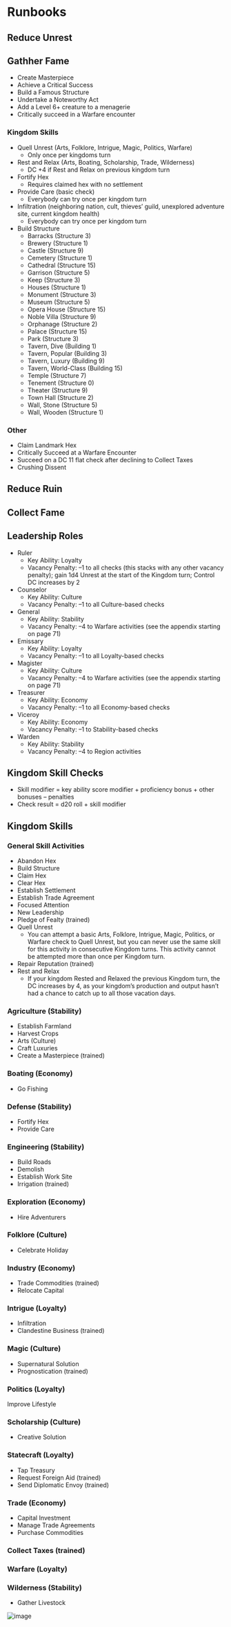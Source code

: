 # Runbooks

## Reduce Unrest

## Gathher Fame

- Create Masterpiece
- Achieve a Critical Success
- Build a Famous Structure
- Undertake a Noteworthy Act
- Add a Level 6+ creature to a menagerie
- Critically succeed in a Warfare encounter

### Kingdom Skills

- Quell Unrest (Arts, Folklore, Intrigue, Magic, Politics, Warfare)
  - Only once per kingdoms turn
- Rest and Relax (Arts, Boating, Scholarship, Trade, Wilderness)
  - DC +4  if Rest and Relax on previous kingdom turn
- Fortify Hex
  - Requires claimed hex with no settlement
- Provide Care (basic check)
  - Everybody can try once per kingdom turn
- Infiltration (neighboring nation, cult, thieves’ guild, unexplored adventure site, current kingdom health)
  - Everybody can try once per kingdom turn
- Build Structure
  - Barracks (Structure 3)
  - Brewery (Structure 1)
  - Castle (Structure 9)
  - Cemetery (Structure 1)
  - Cathedral (Structure 15)
  - Garrison (Structure 5)
  - Keep (Structure 3)
  - Houses (Structure 1)
  - Monument (Structure 3)
  - Museum (Structure 5)
  - Opera House (Structure 15)
  - Noble Villa (Structure 9)
  - Orphanage (Structure 2)
  - Palace (Structure 15)
  - Park (Structure 3)
  - Tavern, Dive (Building 1)
  - Tavern, Popular (Building 3)
  - Tavern, Luxury (Building 9)
  - Tavern, World-Class (Building 15)
  - Temple (Structure 7)
  - Tenement (Structure 0)
  - Theater (Structure 9)
  - Town Hall (Structure 2)
  - Wall, Stone (Structure 5)
  - Wall, Wooden (Structure 1)

### Other

- Claim Landmark Hex
- Critically Succeed at a Warfare Encounter
- Succeed on a DC 11 flat check after declining to Collect Taxes
- Crushing Dissent

## Reduce Ruin

## Collect Fame

## Leadership Roles

- Ruler
  - Key Ability: Loyalty
  - Vacancy Penalty: –1 to all checks (this stacks with any other vacancy penalty); gain 1d4 Unrest at the start of the Kingdom turn; Control DC increases by 2
- Counselor
  - Key Ability: Culture
  - Vacancy Penalty: –1 to all Culture-based checks
- General
  - Key Ability: Stability
  - Vacancy Penalty: –4 to Warfare activities (see the appendix starting on page 71)
- Emissary
  - Key Ability: Loyalty
  - Vacancy Penalty: –1 to all Loyalty-based checks
- Magister
  - Key Ability: Culture
  - Vacancy Penalty: –4 to Warfare activities (see the appendix starting on page 71)
- Treasurer
  - Key Ability: Economy
  - Vacancy Penalty: –1 to all Economy-based checks
- Viceroy
  - Key Ability: Economy
  - Vacancy Penalty: –1 to Stability-based checks
- Warden
  - Key Ability: Stability
  - Vacancy Penalty: –4 to Region activities

## Kingdom Skill Checks

- Skill modifier = key ability score modifier + proficiency bonus + other bonuses – penalties
- Check result = d20 roll + skill modifier

## Kingdom Skills

### General Skill Activities

- Abandon Hex
- Build Structure
- Claim Hex
- Clear Hex
- Establish Settlement
- Establish Trade Agreement
- Focused Attention
- New Leadership
- Pledge of Fealty (trained)
- Quell Unrest
   - You can attempt a basic Arts, Folklore, Intrigue, Magic, Politics, or Warfare check to Quell Unrest, but you can never use the same skill for this activity in consecutive Kingdom turns. This activity cannot be attempted more than once per Kingdom turn.
- Repair Reputation (trained)
- Rest and Relax
   - If your kingdom Rested and Relaxed the previous Kingdom turn, the DC increases by 4, as your kingdom’s production and output hasn’t had a chance to catch up to all those vacation days.

### Agriculture (Stability)

- Establish Farmland
- Harvest Crops
- Arts (Culture)
- Craft Luxuries
- Create a Masterpiece (trained)

### Boating (Economy)

- Go Fishing

### Defense (Stability)

- Fortify Hex
- Provide Care

### Engineering (Stability)

- Build Roads
- Demolish
- Establish Work Site
- Irrigation (trained)

### Exploration (Economy)

- Hire Adventurers

### Folklore (Culture)

- Celebrate Holiday

### Industry (Economy)

- Trade Commodities (trained)
- Relocate Capital

### Intrigue (Loyalty)

- Infiltration
- Clandestine Business (trained)

### Magic (Culture)

- Supernatural Solution
- Prognostication (trained)

### Politics (Loyalty)

Improve Lifestyle

### Scholarship (Culture)

- Creative Solution

### Statecraft (Loyalty)

- Tap Treasury
- Request Foreign Aid (trained)
- Send Diplomatic Envoy (trained)

### Trade (Economy)

- Capital Investment
- Manage Trade Agreements
- Purchase Commodities

### Collect Taxes (trained)

### Warfare (Loyalty)

### Wilderness (Stability)

- Gather Livestock

![image](https://github.com/user-attachments/assets/ce1a1f04-2dce-4adc-8148-794ab82af8e9)
